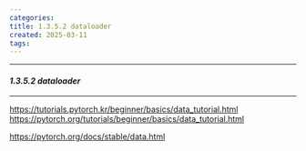 ```yaml
---
categories: 
title: 1.3.5.2 dataloader
created: 2025-03-11
tags:
---
```

---
#### *1.3.5.2 dataloader*
---

https://tutorials.pytorch.kr/beginner/basics/data_tutorial.html
https://pytorch.org/tutorials/beginner/basics/data_tutorial.html

https://pytorch.org/docs/stable/data.html